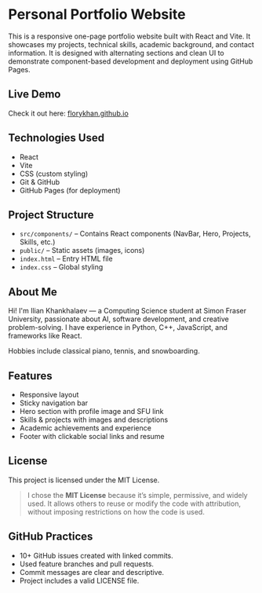 # Personal Portfolio Website

This is a responsive one-page portfolio website built with React and Vite. It showcases my projects, technical skills, academic background, and contact information. It is designed with alternating sections and clean UI to demonstrate component-based development and deployment using GitHub Pages.

## Live Demo

Check it out here: [florykhan.github.io](https://florykhan.github.io/florykhan-mini-project/)

## Technologies Used

- React
- Vite
- CSS (custom styling)
- Git & GitHub
- GitHub Pages (for deployment)

## Project Structure

- `src/components/` – Contains React components (NavBar, Hero, Projects, Skills, etc.)
- `public/` – Static assets (images, icons)
- `index.html` – Entry HTML file
- `index.css` – Global styling

## About Me

Hi! I'm Ilian Khankhalaev — a Computing Science student at Simon Fraser University, passionate about AI, software development, and creative problem-solving. I have experience in Python, C++, JavaScript, and frameworks like React.

Hobbies include classical piano, tennis, and snowboarding.

## Features

- Responsive layout
- Sticky navigation bar
- Hero section with profile image and SFU link
- Skills & projects with images and descriptions
- Academic achievements and experience
- Footer with clickable social links and resume

## License

This project is licensed under the MIT License.

> I chose the **MIT License** because it’s simple, permissive, and widely used. It allows others to reuse or modify the code with attribution, without imposing restrictions on how the code is used.

## GitHub Practices

- 10+ GitHub issues created with linked commits.
- Used feature branches and pull requests.
- Commit messages are clear and descriptive.
- Project includes a valid LICENSE file.
